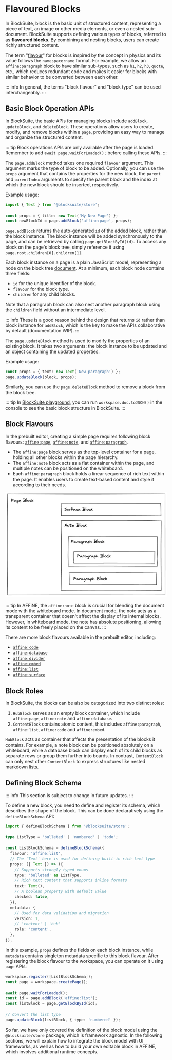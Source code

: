 # Flavoured Blocks

In BlockSuite, block is the basic unit of structured content, representing a piece of text, an image or other media elements, or even a nested sub-document. BlockSuite supports defining various types of blocks, referred to as **flavoured blocks**. By combining and nesting blocks, users can create richly structured content.

The term "[flavour](<https://en.wikipedia.org/wiki/Flavour_(particle_physics)>)" for blocks is inspired by the concept in physics and its value follows the `namespace:name` format. For example, we allow an `affine:paragraph` block to have similar sub-types, such as `h1`, `h2`, `h3`, `quote`, etc., which reduces redundant code and makes it easier for blocks with similar behavior to be converted between each other.

::: info
In general, the terms "block flavour" and "block type" can be used interchangeably.
:::

## Basic Block Operation APIs

In BlockSuite, the basic APIs for managing blocks include `addBlock`, `updateBlock`, and `deleteBlock`. These operations allow users to create, modify, and remove blocks within a `page`, providing an easy way to manage and organize the structured content.

::: tip
Block operations APIs are only available after the page is loaded. Remember to add `await page.waitForLoaded();` before calling these APIs.
:::

The `page.addBlock` method takes one required `flavour` argument. This argument marks the type of block to be added. Optionally, you can use the `props` argument that contains the properties for the new block, the `parent` and `parentIndex` arguments to specify the parent block and the index at which the new block should be inserted, respectively.

Example usage:

```ts
import { Text } from '@blocksuite/store';

const props = { title: new Text('My New Page') };
const newBlockId = page.addBlock('affine:page', props);
```

`page.addBlock` returns the auto-generated `id` of the added block, rather than the block instance. The block instance will be added synchronously to the page, and can be retrieved by calling `page.getBlockById(id)`. To access any block on the page's block tree, simply reference it using `page.root.children[0].children[1]`.

Each block instance on a page is a plain JavaScript model, representing a node on the block tree [document](./editor-state#document). At a minimum, each block node contains three fields:

- `id` for the unique identifier of the block.
- `flavour` for the block type.
- `children` for any child blocks.

Note that a paragraph block can also nest another paragraph block using the `children` field without an intermediate level.

::: info
These is a good reason behind the design that returns `id` rather than block instance for `addBlock`, which is the key to make the APIs collaborative by default (documentation WIP).
:::

The `page.updateBlock` method is used to modify the properties of an existing block. It takes two arguments: the block instance to be updated and an object containing the updated properties.

Example usage:

```ts
const props = { text: new Text('New paragraph') };
page.updateBlock(block, props);
```

Similarly, you can use the `page.deleteBlock` method to remove a block from the block tree.

::: tip
In [BlockSuite playground](https://blocksuite-toeverything.vercel.app/starter/?init), you can run `workspace.doc.toJSON()` in the console to see the basic block structure in BlockSuite.
:::

## Block Flavours

In the prebuilt editor, creating a simple page requires following block flavours: [`affine:page`](https://github.com/toeverything/blocksuite/tree/master/packages/blocks/src/page-block), [`affine:note`](https://github.com/toeverything/blocksuite/tree/master/packages/blocks/src/note-block), and [`affine:paragraph`](https://github.com/toeverything/blocksuite/tree/master/packages/blocks/src/paragraph-block).

- The `affine:page` block serves as the top-level container for a page, holding all other blocks within the page hierarchy.
- The `affine:note` block acts as a flat container within the page, and multiple notes can be positioned on the whiteboard.
- Each `affine:paragraph` block holds a linear sequence of rich text within the page. It enables users to create text-based content and style it according to their needs.

![block-nesting](./images/block-nesting.png)

::: tip
In AFFiNE, the `affine:note` block is crucial for blending the document mode with the whiteboard mode. In document mode, the note acts as a transparent container that doesn't affect the display of its internal blocks. However, in whiteboard mode, the note has absolute positioning, allowing its content to be freely placed on the canvas.
:::

There are more block flavours available in the prebuilt editor, including:

- [`affine:code`](https://github.com/toeverything/blocksuite/tree/master/packages/blocks/src/code-block)
- [`affine:database`](https://github.com/toeverything/blocksuite/tree/master/packages/blocks/src/database-block)
- [`affine:divider`](https://github.com/toeverything/blocksuite/tree/master/packages/blocks/src/divider-block)
- [`affine:embed`](https://github.com/toeverything/blocksuite/tree/master/packages/blocks/src/embed-block)
- [`affine:list`](https://github.com/toeverything/blocksuite/tree/master/packages/blocks/src/list-block)
- [`affine:surface`](https://github.com/toeverything/blocksuite/tree/master/packages/blocks/src/surface-block)

## Block Roles

In BlockSuite, the blocks can be also be categorized into two distinct roles:

1. `HubBlock` serves as an empty block container, which include `affine:page`, `affine:note` and `affine:database`.
2. `ContentBlock` contains atomic content, this includes `affine:paragraph`, `affine:list`, `affine:code` and `affine:embed`.

`HubBlock` acts as container that affects the presentation of the blocks it contains. For example, a note block can be positioned absolutely on a whiteboard, while a database block can display each of its child blocks as separate rows or group them further into boards. In contrast, `ContentBlock` can only nest other `ContentBlock` to express structures like nested markdown lists.

## Defining Block Schema

::: info
This section is subject to change in future updates.
:::

To define a new block, you need to define and register its schema, which describes the shape of the block. This can be done declaratively using the `defineBlockSchema` API:

```ts
import { defineBlockSchema } from '@blocksuite/store';

type ListType = 'bulleted' | 'numbered' | 'todo';

const ListBlockSchema = defineBlockSchema({
  flavour: 'affine:list',
  // The `Text` here is used for defining built-in rich text type
  props: ({ Text }) => ({
    // Supports strongly typed enums
    type: 'bulleted' as ListType,
    // Rich text content that supports inline formats
    text: Text(),
    // A boolean property with default value
    checked: false,
  }),
  metadata: {
    // Used for data validation and migration
    version: 1,
    // 'content' | 'hub'
    role: 'content',
  },
});
```

In this example, `props` defines the fields on each block instance, while `metadata` contains singleton metadata specific to this block flavour. After registering the block flavour to the workspace, you can operate on it using `page` APIs:

```ts
workspace.register([ListBlockSchema]);
const page = workspace.createPage();

await page.waitForLoaded();
const id = page.addBlock('affine:list');
const listBlock = page.getBlockById(id);

// Convert the list type
page.updateBlock(listBlock, { type: 'numbered' });
```

So far, we have only covered the definition of the block model using the `@blocksuite/store` package, which is framework agnostic. In the following sections, we will explain how to integrate the block model with UI frameworks, as well as how to build your own editable block in AFFiNE, which involves additional runtime concepts.
